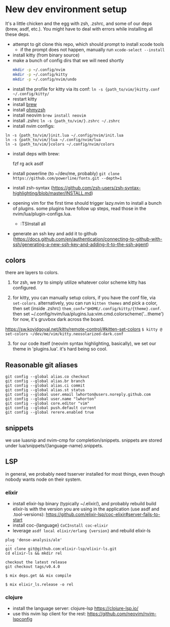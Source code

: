 # New dev environment setup

It's a little chicken and the egg with zsh, .zshrc, and some of our deps (brew,
asdf, etc.). You might have to deal with errors while installing all these deps.

- attempt to git clone this repo, which should prompt to install xcode tools
	- if the prompt does not happen, manually run `xcode-select --install`
- install kitty (from binary source)
- make a bunch of config dirs that we will need shortly
    ```sh
    mkdir -p ~/.config/nvim 
    mkdir -p ~/.config/kitty
    mkdir -p ~/.config/nvim/undo
    ```
- install the profile for kitty via its conf: `ln -s {path_to/vim/}kitty.conf ~/.config/kitty/`
- restart kitty
- install [brew](https://brew.sh)
- install [ohmyzsh](https://ohmyz.sh/#install) 
- install neovim `brew install neovim`
- install .zshrc `ln -s {path_to/vim/}.zshrc ~/.zshrc`
- install nvim configs:

```
ln -s {path_to/vim/}init.lua ~/.config/nvim/init.lua
ln -s {path_to/vim/}lua ~/.config/nvim/lua
ln -s {path_to/vim/}colors ~/.config/nvim/colors
```

- install deps with brew:

    fzf
    rg
    ack
    asdf

- install powerline (to ~/dev/me, probably) `git clone https://github.com/powerline/fonts.git --depth=1`
- install zsh-syntax (https://github.com/zsh-users/zsh-syntax-highlighting/blob/master/INSTALL.md)
- opening vim for the first time should trigger lazy.nvim to install a bunch of
plugins. some plugins have follow up steps, read those in the
nvim/lua/plugin-configs.lua. 
    - :TSInstall all
- generate an ssh key and add it to github (https://docs.github.com/en/authentication/connecting-to-github-with-ssh/generating-a-new-ssh-key-and-adding-it-to-the-ssh-agent)

## colors

there are layers to colors.

1. for zsh, we _try_ to simply utilize whatever color scheme kitty has
   configured.

2. for kitty, you can manually setup colors, if you have the conf file, via
   `set-colors`. alternatively, you can run `kitten themes` and pick a color,
then set (inside .zshrc) `them_conf="$HOME/.config/kitty/{theme}.conf`. then set
~/.config/nvim/lua/plugins.lua:vim.cmd.colorscheme('...theme') for now, it's
gruvbox dark across the board.

https://sw.kovidgoyal.net/kitty/remote-control/#kitten-set-colors
`$ kitty @ set-colors ~/dev/me/vim/kitty.neosolarized-dark.conf`

3. for our code itself (neovim syntax highlighting, basically), we set our theme
   in 'plugins.lua'. it's hard being so cool.

## Reasonable git aliases

```
git config --global alias.co checkout
git config --global alias.br branch
git config --global alias.ci commit
git config --global alias.st status
git config --global user.email lwhorton@users.noreply.github.com
git config --global user.name "lwhorton"
git config --global core.editor "vim"
git config --global push.default current
git config --global rerere.enabled true
```

## snippets 

we use luasnip and nvim-cmp for completion/snippets. snippets are stored under
lua/snippets/{language-name}.snippets.

## LSP

in general, we probably need tsserver installed for most things, even though
nobody wants node on their system.

### elixir

- install elixir-lsp binary (typically ~/.elixir/), and probably rebuild build elixir-ls with the
  version you are using in the application (use asdf and .tool-versions):
  https://github.com/elixir-lsp/coc-elixir#server-fails-to-start
- install coc-{language} `CoCInstall coc-elixir`
- leverage `asdf local elixir/erlang {version}` and rebuild elixir-ls

```
plug 'dense-analysis/ale'
...
git clone git@github.com:elixir-lsp/elixir-ls.git
cd elixir-ls && mkdir rel

checkout the latest release
git checkout tags/v0.4.0

$ mix deps.get && mix compile

$ mix elixir_ls.release -o rel
```

### clojure

- install the language server: clojure-lsp https://clojure-lsp.io/
- use this nvim lsp client for the rest: https://github.com/neovim/nvim-lspconfig
